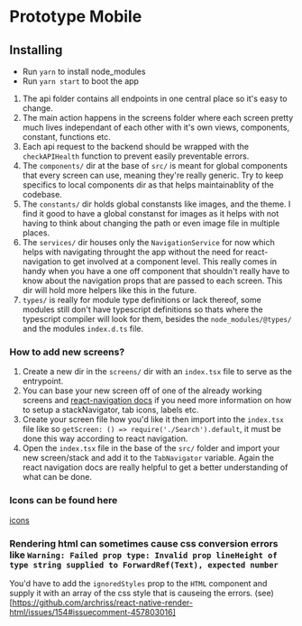 # Prototype Mobile

## Installing

* Run `yarn` to install node_modules
* Run `yarn start` to boot the app

1. The api folder contains all endpoints in one central place so it's easy to change.
2. The main action happens in the screens folder where each screen pretty much lives independant of each other with it's own views, components, constant, functions etc.
3. Each api request to the backend should be wrapped with the `checkAPIHealth` function to prevent easily preventable errors.
4. The `components/` dir at the base of `src/` is meant for global components that every screen can use, meaning they're really generic. Try to keep specifics to local components dir as that helps maintainablity of the codebase.
5. The `constants/` dir holds global constansts like images, and the theme. I find it good to have a global constanst for images as it helps with not having to think about changing the path or even image file in multiple places.
6. The `services/` dir houses only the `NavigationService` for now which helps with navigating throught the app without the need for react-navigation to get involved at a component level. This really comes in handy when you have a one off component that shouldn't really have to know about the navigation props that are passed to each screen. This dir will hold more helpers like this in the future.
7. `types/` is really for module type definitions or lack thereof, some modules still don't have typescript definitions so thats where the typescript compiler will look for them, besides the `node_modules/@types/` and the modules `index.d.ts` file.

### How to add new screens?
1. Create a new dir in the `screens/` dir with an `index.tsx` file to serve as the entrypoint.
2. You can base your new screen off of one of the already working screens and [react-navigation docs](https://reactnavigation.org/) if you need more information on how to setup a stackNavigator, tab icons, labels etc.
3. Create your screen file how you'd like it then import into the `index.tsx` file like so `getScreen: () => require('./Search').default`, it must be done this way according to react navigation.
4. Open the `index.tsx` file in the base of the `src/` folder and import your new screen/stack and add it to the `TabNavigator` variable. Again the react navigation docs are really helpful to get a better understanding of what can be done.

### Icons can be found here
[icons](https://expo.github.io/vector-icons/)


### Rendering html can sometimes cause css conversion errors like `Warning: Failed prop type: Invalid prop lineHeight of type string supplied to ForwardRef(Text), expected number`
You'd have to add the `ignoredStyles` prop to the `HTML` component and supply it with an array of the css style that is causeing the errors.
(see)[https://github.com/archriss/react-native-render-html/issues/154#issuecomment-457803016]
